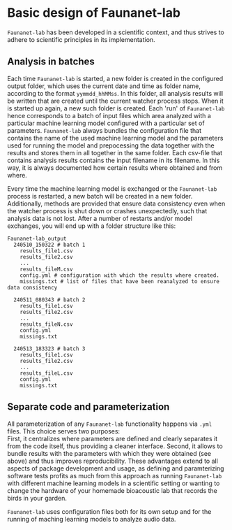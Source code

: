 # Basic design of Faunanet-lab
`Faunanet-lab` has been developed in a scientific context, and thus strives to adhere to scientific principles in its implementation. 

## Analysis in batches
Each time `Faunanet-lab` is started, a new folder is created in the configured output folder, which uses the current date and time as folder name, according to the format `yymmdd_hhMMss`. In this folder, all analysis results will be written that are created until the current watcher process stops. When it is started up again, a new such folder is created. Each 'run' of `Faunanet-lab` hence corresponds to a batch of input files which area analyzed with a particular machine learning model configured with a particular set of parameters. `Faunanet-lab` always bundles the configuration file that contains the name of the used machine learning model and the parameters used for running the model and prepocessing the data together with the results and stores them in all together in the same folder. 
Each csv-file that contains analysis results contains the input filename in its filename. 
In this way, it is always documented how certain results where obtained and from where.

Every time the machine learning model is exchanged or the `Faunanet-lab` process is restarted, a new batch will be created in a new folder. 
Additionally, methods are provided that ensure data consistency even when the watcher process is shut down or crashes unexpectedly, such that analysis data is not lost. 
After a number of restarts and/or model exchanges, you will end up with a folder structure like this: 
```
Faunanet-lab_output
  240510_150322 # batch 1
    results_file1.csv
    results_file2.csv
    ...
    results_fileM.csv 
    config.yml # configuration with which the results where created.
    missings.txt # list of files that have been reanalyzed to ensure data consistency
    
  240511_080343 # batch 2
    results_file1.csv
    results_file2.csv
    ...
    results_fileN.csv 
    config.yml
    missings.txt 
    
  240513_183323 # batch 3
    results_file1.csv
    results_file2.csv
    ...
    results_fileL.csv 
    config.yml 
    missings.txt 
```

## Separate code and parameterization 
All parameterization of any `Faunanet-lab` functionality happens via `.yml` files. This choice serves two purposes:  
First, it centralizes where parameters are defined and clearly separates it from the code itself, thus providing a cleaner interface. Second, it allows to bundle results with the parameters with which they were obtained (see above) and thus improves reproducibility. These advantages extend to all aspects of package development and usage, as defining and paramterizing software tests profits as much from this approach as running `Faunanet-lab` with different machine learning models in a scientific setting or wanting to change the hardware of your homemade bioacoustic lab that records the birds in your garden.

`Faunanet-lab` uses configuration files both for its own setup and for the running of maching learning models to analyze audio data. 